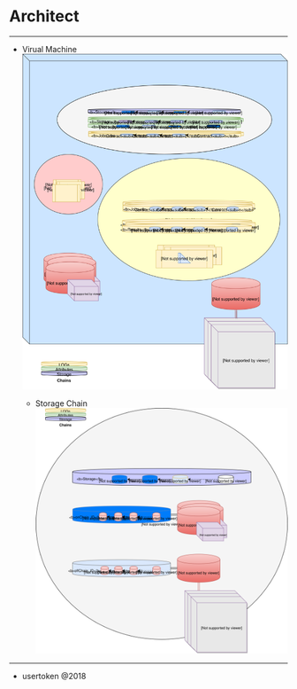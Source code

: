 # Architect
-------------

* Virual Machine ![Components](virtual-machine.svg)

  - Storage Chain ![Storage](jobWorker-storage.svg)

---
* usertoken @2018
